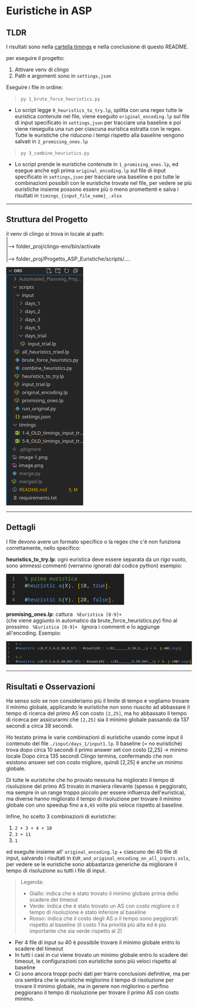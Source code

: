 # Euristiche in ASP

## TLDR

I risultati sono nella [cartella timings](https://github.com/PierpaoloSpadafora/Progetto_ASP_Euristiche/tree/main/timings)
 e nella conclusione di questo README.

per eseguire il progetto:
1. Attivare venv di clingo
2. Path e argomenti sono in `settings,json`

Eseguire i file in ordine:

> `py 1_brute_force_heuristics.py`

 - Lo script legge `0_heuristics_to_try.lp`, splitta con una regex tutte le euristica contenute nel file, viene eseguito `original_encoding.lp` sul file di input specificato in `settings,json` per tracciare una baseline e poi viene rieseguita una run per ciascuna euristica estratta con le regex.
Tutte le euristiche che riducono i tempi rispetto alla baseline vengono salvati in `2_promising_ones.lp`

> `py 3_combine_heuristics.py`

 - Lo script prende le euristiche contenute in `1_promising_ones.lp`, ed esegue anche egli prima `original_encoding.lp` sul file di input specificato in `settings,json` per tracciare una baseline e poi tutte le combinazioni possibili con le euristiche trovate nel file, per vedere se più euristiche insieme possono essere più o meno promettenti e salva i risultati in `timings_{input_file_name}_.xlsx`

---

## Struttura del Progetto

il venv di clingo si trova in locale al path: <br>
| <br>
|--> folder_proj/clingo-env/bin/activate <br>
| <br>
|--> folder_proj/Progetto_ASP_Euristiche/scripts/.... <br>

![alt text](./immagini_readme/image-2.png)

---

## Dettagli

I file devono avere un formato specifico o la regex che c'è non funziona correttamente, nello specifico:

**heuristics_to_try.lp**: ogni euristica deve essere separata da un rigo vuoto, sono ammessi commenti (verranno ignorati dal codice python) esempio:

![alt text](./immagini_readme/image-1.png)

**promising_ones.lp**: cattura <code> %Euristica [0-9]+ </code> (che viene aggiunto in automatico da brute_force_heuristics.py) fino al prossimo <code> %Euristica [0-9]+ </code>
Ignora i commenti e lo aggiunge all'encoding.
Esempio:

![alt text](./immagini_readme/image.png)

---

## Risultati e Osservazioni
Ha senso solo se non consideriamo più il limite di tempo e vogliamo trovare il minimo globale, applicando le euristiche non sono riuscito ad abbassare il tempo di ricerca del primo AS con costo `[2,25]`, ma ho abbassato il tempo di ricerca per assicurarmi che `[2,25]` sia il minimo globale passando da 137 secondi a circa 38 secondi.

Ho testato prima le varie combinazioni di euristiche usando come input il contenuto del file `./input/days_1/input1.lp`.
Il baseline (= no euristiche) trova dopo circa 10 secondi il primo answer set con costo [2,25] -> minimo locale
Dopo circa 135 secondi Clingo termina, confermando che non esistono answer set con costo migliore, quindi [2,25] è anche un minimo globale.

Di tutte le euristiche che ho provato nessuna ha migliorato il tempo di risoluzione del primo AS trovato in maniera rilevante (spesso è peggiorato, ma sempre in un range troppo piccolo per essere influenza dell'euristica), ma diverse hanno migliorato il tempo di risoluzione per trovare il minimo globale con uno speedup fino a `6,65` volte più veloce rispetto al baseline.

Infine, ho scelto 3 combinazioni di euristiche:

1. `2 + 3 + 4 + 10`
2. `3 + 11`
3. `1`

ed eseguite insieme all' `original_encoding.lp` + ciascuno dei 40 file di input, salvando i risultati in `EUR_and_original_encoding_on_all_inputs.xslx`, per vedere se le euristiche sono abbastanza generiche da migliorare il tempo di risoluzione su tutti i file di input.

> Legenda:
> - Giallo: indica che è stato trovato il minimo globale prima dello scadere del timeout
> - Verde: indica che è stato trovato un AS con costo migliore o il tempo di risoluzione è stato inferiore al baseline
> - Rosso: indica che il costo degli AS o il tempo sono peggiorati rispetto al baseline (il costo 1 ha priorità più alta ed è più importante che sia verde rispetto al 2)

- Per 4 file di input su 40 è possibile trovare il minimo globale entro lo scadere del timeout
- In tutti i casi in cui viene trovato un minimo globale entro lo scadere del timeout, le configurazioni con euristiche sono più veloci rispetto al baseline
- Ci sono ancora troppi pochi dati per trarre conclusioni definitive, ma per ora sembra che le euristiche migliorino il tempo di risoluzione per trovare il minimo globale, ma in genere non migliorino o perfino peggiorano il tempo di risoluzione per trovare il primo AS con costo minimo.
